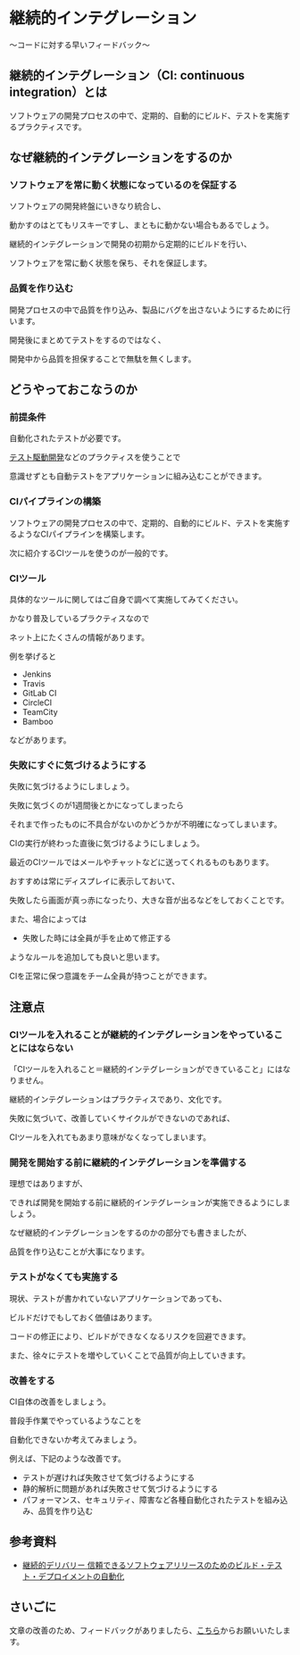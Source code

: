 # 継続的インテグレーション

〜コードに対する早いフィードバック〜

## 継続的インテグレーション（CI: continuous integration）とは

ソフトウェアの開発プロセスの中で、定期的、自動的にビルド、テストを実施するプラクティスです。

## なぜ継続的インテグレーションをするのか

### ソフトウェアを常に動く状態になっているのを保証する

ソフトウェアの開発終盤にいきなり統合し、

動かすのはとてもリスキーですし、まともに動かない場合もあるでしょう。

継続的インテグレーションで開発の初期から定期的にビルドを行い、

ソフトウェアを常に動く状態を保ち、それを保証します。

### 品質を作り込む

開発プロセスの中で品質を作り込み、製品にバグを出さないようにするために行います。

開発後にまとめてテストをするのではなく、

開発中から品質を担保することで無駄を無くします。

## どうやっておこなうのか

### 前提条件

自動化されたテストが必要です。

[テスト駆動開発](/practices/test-driven-development)などのプラクティスを使うことで

意識せずとも自動テストをアプリケーションに組み込むことができます。

### CIパイプラインの構築

ソフトウェアの開発プロセスの中で、定期的、自動的にビルド、テストを実施するようなCIパイプラインを構築します。

次に紹介するCIツールを使うのが一般的です。

### CIツール

具体的なツールに関してはご自身で調べて実施してみてください。

かなり普及しているプラクティスなので

ネット上にたくさんの情報があります。

例を挙げると

 * Jenkins
 * Travis
 * GitLab CI
 * CircleCI
 * TeamCity
 * Bamboo

などがあります。

### 失敗にすぐに気づけるようにする

失敗に気づけるようにしましょう。

失敗に気づくのが1週間後とかになってしまったら

それまで作ったものに不具合がないのかどうかが不明確になってしまいます。

CIの実行が終わった直後に気づけるようにしましょう。

最近のCIツールではメールやチャットなどに送ってくれるものもあります。

おすすめは常にディスプレイに表示しておいて、

失敗したら画面が真っ赤になったり、大きな音が出るなどをしておくことです。

また、場合によっては

 * 失敗した時には全員が手を止めて修正する

ようなルールを追加しても良いと思います。

CIを正常に保つ意識をチーム全員が持つことができます。

## 注意点

### CIツールを入れることが継続的インテグレーションをやっていることにはならない

「CIツールを入れること＝継続的インテグレーションができていること」にはなりません。

継続的インテグレーションはプラクティスであり、文化です。

失敗に気づいて、改善していくサイクルができないのであれば、

CIツールを入れてもあまり意味がなくなってしまいます。

### 開発を開始する前に継続的インテグレーションを準備する

理想ではありますが、

できれば開発を開始する前に継続的インテグレーションが実施できるようにしましょう。

なぜ継続的インテグレーションをするのかの部分でも書きましたが、

品質を作り込むことが大事になります。

### テストがなくても実施する

現状、テストが書かれていないアプリケーションであっても、

ビルドだけでもしておく価値はあります。

コードの修正により、ビルドができなくなるリスクを回避できます。

また、徐々にテストを増やしていくことで品質が向上していきます。

### 改善をする

CI自体の改善をしましょう。

普段手作業でやっているようなことを

自動化できないか考えてみましょう。

例えば、下記のような改善です。

 * テストが遅ければ失敗させて気づけるようにする
 * 静的解析に問題があれば失敗させて気づけるようにする
 * パフォーマンス、セキュリティ、障害など各種自動化されたテストを組み込み、品質を作り込む

## 参考資料
* [継続的デリバリー 信頼できるソフトウェアリリースのためのビルド・テスト・デプロイメントの自動化](https://www.amazon.co.jp/%E7%B6%99%E7%B6%9A%E7%9A%84%E3%83%87%E3%83%AA%E3%83%90%E3%83%AA%E3%83%BC-%E4%BF%A1%E9%A0%BC%E3%81%A7%E3%81%8D%E3%82%8B%E3%82%BD%E3%83%95%E3%83%88%E3%82%A6%E3%82%A7%E3%82%A2%E3%83%AA%E3%83%AA%E3%83%BC%E3%82%B9%E3%81%AE%E3%81%9F%E3%82%81%E3%81%AE%E3%83%93%E3%83%AB%E3%83%89%E3%83%BB%E3%83%86%E3%82%B9%E3%83%88%E3%83%BB%E3%83%87%E3%83%97%E3%83%AD%E3%82%A4%E3%83%A1%E3%83%B3%E3%83%88%E3%81%AE%E8%87%AA%E5%8B%95%E5%8C%96-Jez-Humble/dp/4048930583/ref=pd_sbs_14_t_0/356-5753984-4112667?_encoding=UTF8&pd_rd_i=4048930583&pd_rd_r=35ce86eb-4923-4286-9d04-3ad993a7b2b9&pd_rd_w=OM58e&pd_rd_wg=69cpT&pf_rd_p=ca22fd73-0f1e-4b39-9917-c84a20b3f3a8&pf_rd_r=0BNMW8KJ6HRQ0AC5JN31&psc=1&refRID=0BNMW8KJ6HRQ0AC5JN31)

## さいごに

文章の改善のため、フィードバックがありましたら、[こちら](https://forms.gle/TKUJ2Gs9EoH2jQvp7)からお願いいたします。
